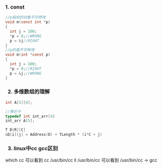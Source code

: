 ###   1. const
```c
//p指向的对象不可修改
void m(const int *p)
{
  int j = 100;
  *p = 0;//WRONG
  p = &j//RIGHT
}
//p的值不可修改
void m(int *const p)
{
  int j = 100;
  *p = 0;//RIGHT
  p = &j;//WRONG 
}
```

###   2. 多维数组的理解
```c
int A[5][4];

//等价于
typedef int int_arr[4]
int_arr A[5];

T D[R][C]
&D[i][j] = Address(D) + TLength * (i*C + j)
```

###   3. linux中cc gcc区别
which cc 可以看到 cc /usr/bin/cc
ll /usr/bin/cc 可以看到 /usr/bin/cc -> gcc
